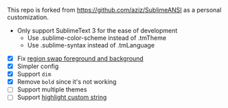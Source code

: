 This repo is forked from https://github.com/aziz/SublimeANSI as a personal customization.

- Only support SublimeText 3 for the ease of development
    - Use .sublime-color-scheme instead of .tmTheme
    - Use .sublime-syntax instead of .tmLanguage
    
- [x] Fix [region swap foreground and background](https://forum.sublimetext.com/t/add-regions-swaps-background-and-foreground/3587)
- [x] Simpler config
- [x] Support `dim`
- [x] Remove `bold` since it's not working
- [ ] Support multiple themes
- [ ] Support [highlight custom string](https://github.com/aziz/SublimeANSI/issues/44)
